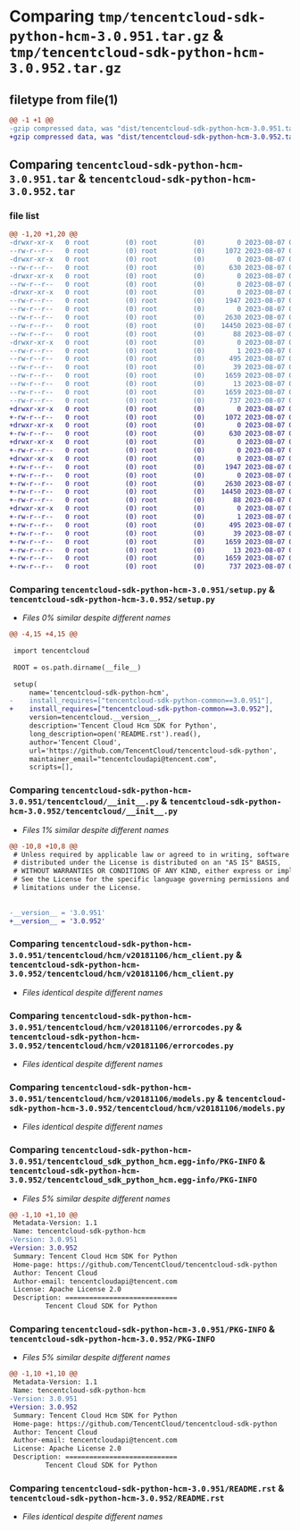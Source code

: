 # Comparing `tmp/tencentcloud-sdk-python-hcm-3.0.951.tar.gz` & `tmp/tencentcloud-sdk-python-hcm-3.0.952.tar.gz`

## filetype from file(1)

```diff
@@ -1 +1 @@
-gzip compressed data, was "dist/tencentcloud-sdk-python-hcm-3.0.951.tar", last modified: Mon Aug  7 00:27:45 2023, max compression
+gzip compressed data, was "dist/tencentcloud-sdk-python-hcm-3.0.952.tar", last modified: Mon Aug  7 08:54:56 2023, max compression
```

## Comparing `tencentcloud-sdk-python-hcm-3.0.951.tar` & `tencentcloud-sdk-python-hcm-3.0.952.tar`

### file list

```diff
@@ -1,20 +1,20 @@
-drwxr-xr-x   0 root         (0) root         (0)        0 2023-08-07 00:27:45.000000 tencentcloud-sdk-python-hcm-3.0.951/
--rw-r--r--   0 root         (0) root         (0)     1072 2023-08-07 00:27:45.000000 tencentcloud-sdk-python-hcm-3.0.951/setup.py
-drwxr-xr-x   0 root         (0) root         (0)        0 2023-08-07 00:27:45.000000 tencentcloud-sdk-python-hcm-3.0.951/tencentcloud/
--rw-r--r--   0 root         (0) root         (0)      630 2023-08-07 00:27:45.000000 tencentcloud-sdk-python-hcm-3.0.951/tencentcloud/__init__.py
-drwxr-xr-x   0 root         (0) root         (0)        0 2023-08-07 00:27:45.000000 tencentcloud-sdk-python-hcm-3.0.951/tencentcloud/hcm/
--rw-r--r--   0 root         (0) root         (0)        0 2023-08-07 00:27:45.000000 tencentcloud-sdk-python-hcm-3.0.951/tencentcloud/hcm/__init__.py
-drwxr-xr-x   0 root         (0) root         (0)        0 2023-08-07 00:27:45.000000 tencentcloud-sdk-python-hcm-3.0.951/tencentcloud/hcm/v20181106/
--rw-r--r--   0 root         (0) root         (0)     1947 2023-08-07 00:27:45.000000 tencentcloud-sdk-python-hcm-3.0.951/tencentcloud/hcm/v20181106/hcm_client.py
--rw-r--r--   0 root         (0) root         (0)        0 2023-08-07 00:27:45.000000 tencentcloud-sdk-python-hcm-3.0.951/tencentcloud/hcm/v20181106/__init__.py
--rw-r--r--   0 root         (0) root         (0)     2630 2023-08-07 00:27:45.000000 tencentcloud-sdk-python-hcm-3.0.951/tencentcloud/hcm/v20181106/errorcodes.py
--rw-r--r--   0 root         (0) root         (0)    14450 2023-08-07 00:27:45.000000 tencentcloud-sdk-python-hcm-3.0.951/tencentcloud/hcm/v20181106/models.py
--rw-r--r--   0 root         (0) root         (0)       88 2023-08-07 00:27:45.000000 tencentcloud-sdk-python-hcm-3.0.951/setup.cfg
-drwxr-xr-x   0 root         (0) root         (0)        0 2023-08-07 00:27:45.000000 tencentcloud-sdk-python-hcm-3.0.951/tencentcloud_sdk_python_hcm.egg-info/
--rw-r--r--   0 root         (0) root         (0)        1 2023-08-07 00:27:45.000000 tencentcloud-sdk-python-hcm-3.0.951/tencentcloud_sdk_python_hcm.egg-info/dependency_links.txt
--rw-r--r--   0 root         (0) root         (0)      495 2023-08-07 00:27:45.000000 tencentcloud-sdk-python-hcm-3.0.951/tencentcloud_sdk_python_hcm.egg-info/SOURCES.txt
--rw-r--r--   0 root         (0) root         (0)       39 2023-08-07 00:27:45.000000 tencentcloud-sdk-python-hcm-3.0.951/tencentcloud_sdk_python_hcm.egg-info/requires.txt
--rw-r--r--   0 root         (0) root         (0)     1659 2023-08-07 00:27:45.000000 tencentcloud-sdk-python-hcm-3.0.951/tencentcloud_sdk_python_hcm.egg-info/PKG-INFO
--rw-r--r--   0 root         (0) root         (0)       13 2023-08-07 00:27:45.000000 tencentcloud-sdk-python-hcm-3.0.951/tencentcloud_sdk_python_hcm.egg-info/top_level.txt
--rw-r--r--   0 root         (0) root         (0)     1659 2023-08-07 00:27:45.000000 tencentcloud-sdk-python-hcm-3.0.951/PKG-INFO
--rw-r--r--   0 root         (0) root         (0)      737 2023-08-07 00:27:45.000000 tencentcloud-sdk-python-hcm-3.0.951/README.rst
+drwxr-xr-x   0 root         (0) root         (0)        0 2023-08-07 08:54:56.000000 tencentcloud-sdk-python-hcm-3.0.952/
+-rw-r--r--   0 root         (0) root         (0)     1072 2023-08-07 08:54:56.000000 tencentcloud-sdk-python-hcm-3.0.952/setup.py
+drwxr-xr-x   0 root         (0) root         (0)        0 2023-08-07 08:54:56.000000 tencentcloud-sdk-python-hcm-3.0.952/tencentcloud/
+-rw-r--r--   0 root         (0) root         (0)      630 2023-08-07 08:54:56.000000 tencentcloud-sdk-python-hcm-3.0.952/tencentcloud/__init__.py
+drwxr-xr-x   0 root         (0) root         (0)        0 2023-08-07 08:54:56.000000 tencentcloud-sdk-python-hcm-3.0.952/tencentcloud/hcm/
+-rw-r--r--   0 root         (0) root         (0)        0 2023-08-07 08:54:56.000000 tencentcloud-sdk-python-hcm-3.0.952/tencentcloud/hcm/__init__.py
+drwxr-xr-x   0 root         (0) root         (0)        0 2023-08-07 08:54:56.000000 tencentcloud-sdk-python-hcm-3.0.952/tencentcloud/hcm/v20181106/
+-rw-r--r--   0 root         (0) root         (0)     1947 2023-08-07 08:54:56.000000 tencentcloud-sdk-python-hcm-3.0.952/tencentcloud/hcm/v20181106/hcm_client.py
+-rw-r--r--   0 root         (0) root         (0)        0 2023-08-07 08:54:56.000000 tencentcloud-sdk-python-hcm-3.0.952/tencentcloud/hcm/v20181106/__init__.py
+-rw-r--r--   0 root         (0) root         (0)     2630 2023-08-07 08:54:56.000000 tencentcloud-sdk-python-hcm-3.0.952/tencentcloud/hcm/v20181106/errorcodes.py
+-rw-r--r--   0 root         (0) root         (0)    14450 2023-08-07 08:54:56.000000 tencentcloud-sdk-python-hcm-3.0.952/tencentcloud/hcm/v20181106/models.py
+-rw-r--r--   0 root         (0) root         (0)       88 2023-08-07 08:54:56.000000 tencentcloud-sdk-python-hcm-3.0.952/setup.cfg
+drwxr-xr-x   0 root         (0) root         (0)        0 2023-08-07 08:54:56.000000 tencentcloud-sdk-python-hcm-3.0.952/tencentcloud_sdk_python_hcm.egg-info/
+-rw-r--r--   0 root         (0) root         (0)        1 2023-08-07 08:54:56.000000 tencentcloud-sdk-python-hcm-3.0.952/tencentcloud_sdk_python_hcm.egg-info/dependency_links.txt
+-rw-r--r--   0 root         (0) root         (0)      495 2023-08-07 08:54:56.000000 tencentcloud-sdk-python-hcm-3.0.952/tencentcloud_sdk_python_hcm.egg-info/SOURCES.txt
+-rw-r--r--   0 root         (0) root         (0)       39 2023-08-07 08:54:56.000000 tencentcloud-sdk-python-hcm-3.0.952/tencentcloud_sdk_python_hcm.egg-info/requires.txt
+-rw-r--r--   0 root         (0) root         (0)     1659 2023-08-07 08:54:56.000000 tencentcloud-sdk-python-hcm-3.0.952/tencentcloud_sdk_python_hcm.egg-info/PKG-INFO
+-rw-r--r--   0 root         (0) root         (0)       13 2023-08-07 08:54:56.000000 tencentcloud-sdk-python-hcm-3.0.952/tencentcloud_sdk_python_hcm.egg-info/top_level.txt
+-rw-r--r--   0 root         (0) root         (0)     1659 2023-08-07 08:54:56.000000 tencentcloud-sdk-python-hcm-3.0.952/PKG-INFO
+-rw-r--r--   0 root         (0) root         (0)      737 2023-08-07 08:54:56.000000 tencentcloud-sdk-python-hcm-3.0.952/README.rst
```

### Comparing `tencentcloud-sdk-python-hcm-3.0.951/setup.py` & `tencentcloud-sdk-python-hcm-3.0.952/setup.py`

 * *Files 0% similar despite different names*

```diff
@@ -4,15 +4,15 @@
 
 import tencentcloud
 
 ROOT = os.path.dirname(__file__)
 
 setup(
     name='tencentcloud-sdk-python-hcm',
-    install_requires=["tencentcloud-sdk-python-common==3.0.951"],
+    install_requires=["tencentcloud-sdk-python-common==3.0.952"],
     version=tencentcloud.__version__,
     description='Tencent Cloud Hcm SDK for Python',
     long_description=open('README.rst').read(),
     author='Tencent Cloud',
     url='https://github.com/TencentCloud/tencentcloud-sdk-python',
     maintainer_email="tencentcloudapi@tencent.com",
     scripts=[],
```

### Comparing `tencentcloud-sdk-python-hcm-3.0.951/tencentcloud/__init__.py` & `tencentcloud-sdk-python-hcm-3.0.952/tencentcloud/__init__.py`

 * *Files 1% similar despite different names*

```diff
@@ -10,8 +10,8 @@
 # Unless required by applicable law or agreed to in writing, software
 # distributed under the License is distributed on an "AS IS" BASIS,
 # WITHOUT WARRANTIES OR CONDITIONS OF ANY KIND, either express or implied.
 # See the License for the specific language governing permissions and
 # limitations under the License.
 
 
-__version__ = '3.0.951'
+__version__ = '3.0.952'
```

### Comparing `tencentcloud-sdk-python-hcm-3.0.951/tencentcloud/hcm/v20181106/hcm_client.py` & `tencentcloud-sdk-python-hcm-3.0.952/tencentcloud/hcm/v20181106/hcm_client.py`

 * *Files identical despite different names*

### Comparing `tencentcloud-sdk-python-hcm-3.0.951/tencentcloud/hcm/v20181106/errorcodes.py` & `tencentcloud-sdk-python-hcm-3.0.952/tencentcloud/hcm/v20181106/errorcodes.py`

 * *Files identical despite different names*

### Comparing `tencentcloud-sdk-python-hcm-3.0.951/tencentcloud/hcm/v20181106/models.py` & `tencentcloud-sdk-python-hcm-3.0.952/tencentcloud/hcm/v20181106/models.py`

 * *Files identical despite different names*

### Comparing `tencentcloud-sdk-python-hcm-3.0.951/tencentcloud_sdk_python_hcm.egg-info/PKG-INFO` & `tencentcloud-sdk-python-hcm-3.0.952/tencentcloud_sdk_python_hcm.egg-info/PKG-INFO`

 * *Files 5% similar despite different names*

```diff
@@ -1,10 +1,10 @@
 Metadata-Version: 1.1
 Name: tencentcloud-sdk-python-hcm
-Version: 3.0.951
+Version: 3.0.952
 Summary: Tencent Cloud Hcm SDK for Python
 Home-page: https://github.com/TencentCloud/tencentcloud-sdk-python
 Author: Tencent Cloud
 Author-email: tencentcloudapi@tencent.com
 License: Apache License 2.0
 Description: ============================
         Tencent Cloud SDK for Python
```

### Comparing `tencentcloud-sdk-python-hcm-3.0.951/PKG-INFO` & `tencentcloud-sdk-python-hcm-3.0.952/PKG-INFO`

 * *Files 5% similar despite different names*

```diff
@@ -1,10 +1,10 @@
 Metadata-Version: 1.1
 Name: tencentcloud-sdk-python-hcm
-Version: 3.0.951
+Version: 3.0.952
 Summary: Tencent Cloud Hcm SDK for Python
 Home-page: https://github.com/TencentCloud/tencentcloud-sdk-python
 Author: Tencent Cloud
 Author-email: tencentcloudapi@tencent.com
 License: Apache License 2.0
 Description: ============================
         Tencent Cloud SDK for Python
```

### Comparing `tencentcloud-sdk-python-hcm-3.0.951/README.rst` & `tencentcloud-sdk-python-hcm-3.0.952/README.rst`

 * *Files identical despite different names*

